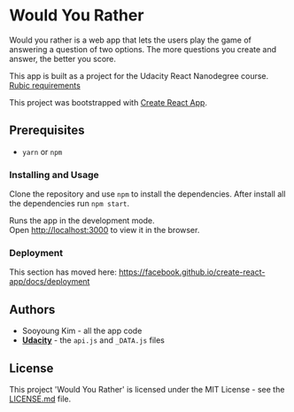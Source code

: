 # Would You Rather

Would you rather is a web app that lets the users play the game of answering a question of two options. The more questions you create and answer, the better you score.

This app is built as a project for the Udacity React Nanodegree course.
[Rubic requirements](https://review.udacity.com/#!/rubrics/1567/view)

This project was bootstrapped with [Create React App](https://github.com/facebook/create-react-app).

## Prerequisites

- `yarn` or `npm`

### Installing and Usage

Clone the repository and use `npm` to install the dependencies.
After install all the dependencies run `npm start`.

Runs the app in the development mode.<br />
Open [http://localhost:3000](http://localhost:3000) to view it in the browser.

### Deployment

This section has moved here: https://facebook.github.io/create-react-app/docs/deployment

## Authors

- Sooyoung Kim - all the app code
- [**Udacity**](https://github.com/udacity/reactnd-project-would-you-rather-starter) - the `api.js` and `_DATA.js` files

## License

This project 'Would You Rather' is licensed under the MIT License - see the [LICENSE.md](LICENSE.md) file.
